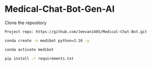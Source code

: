 # Medical-Chat-Bot-Gen-AI
Clone the repository
```bash
Project repo: https://github.com/Jeevan1405/Medical-Chat-Bot.git
```
```bash
conda create -n medibot python=3.10 -y
```
```bash
conda activate medibot
``` 
```bash
pip install -r requirements.txt
```